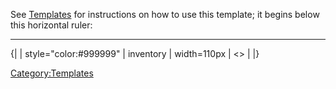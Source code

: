 <noinclude> See [Templates](:Category:Templates "wikilink") for
instructions on how to use this template; it begins below this
horizontal ruler:

------------------------------------------------------------------------

</noinclude>{\| \| style="color:#999999" \| inventory \| width=110px \|
\<\> \| \|}<noinclude></noinclude>

[Category:Templates](Category:Templates "wikilink")
